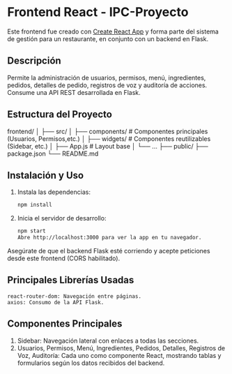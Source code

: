 # Frontend React - IPC-Proyecto

Este frontend fue creado con [Create React App](https://github.com/facebook/create-react-app) y forma parte del sistema de gestión para un restaurante, en conjunto con un backend en Flask.

## Descripción

Permite la administración de usuarios, permisos, menú, ingredientes, pedidos, detalles de pedido, registros de voz y auditoría de acciones. Consume una API REST desarrollada en Flask.

## Estructura del Proyecto
frontend/ 
│ 
├── src/ 
│ 
├── components/ # Componentes principales (Usuarios, Permisos,etc.) 
│ 
├── widgets/ # Componentes reutilizables (Sidebar, etc.) 
│ 
├── App.js # Layout base 
│   └── ...
├── public/ 
├── package.json 
└── README.md
## Instalación y Uso

1. Instala las dependencias:
    ```bash
    npm install
2. Inicia el servidor de desarrollo:
    ```bash
    npm start
    Abre http://localhost:3000 para ver la app en tu navegador.

Asegúrate de que el backend Flask esté corriendo y acepte peticiones desde este frontend (CORS habilitado).
## Principales Librerías Usadas
    react-router-dom: Navegación entre páginas.
    axios: Consumo de la API Flask.
## Componentes Principales
1. Sidebar: Navegación lateral con enlaces a todas las secciones.
2. Usuarios, Permisos, Menú, Ingredientes, Pedidos, Detalles, Registros de Voz, Auditoría: Cada uno como componente React, mostrando tablas y formularios según los datos recibidos del backend.